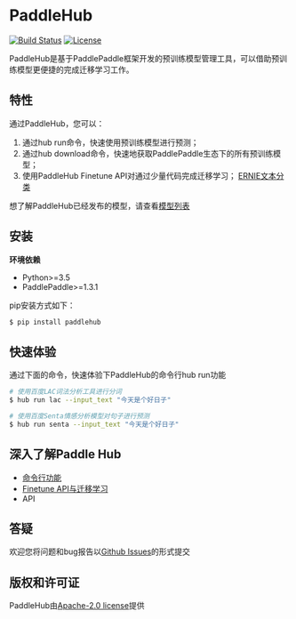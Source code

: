 # PaddleHub


[![Build Status](https://travis-ci.org/PaddlePaddle/PaddleHub.svg?branch=develop)](https://travis-ci.org/PaddlePaddle/PaddleHub)
[![License](https://img.shields.io/badge/license-Apache%202-blue.svg)](LICENSE)

PaddleHub是基于PaddlePaddle框架开发的预训练模型管理工具，可以借助预训练模型更便捷的完成迁移学习工作。

## 特性

通过PaddleHub，您可以：
 
1. 通过hub run命令，快速使用预训练模型进行预测；
2. 通过hub download命令，快速地获取PaddlePaddle生态下的所有预训练模型；
3. 使用PaddleHub Finetune API对通过少量代码完成迁移学习；
   [ERNIE文本分类](https://github.com/PaddlePaddle/PaddleHub/tree/develop/demo/ernie-classification)

想了解PaddleHub已经发布的模型，请查看[模型列表](https://github.com/PaddlePaddle/PaddleHub/tree/develop/docs/released_module_list.md)

## 安装

**环境依赖**
* Python>=3.5
* PaddlePaddle>=1.3.1

pip安装方式如下：

```bash
$ pip install paddlehub
```

## 快速体验

通过下面的命令，快速体验下PaddleHub的命令行hub run功能
```bash
# 使用百度LAC词法分析工具进行分词
$ hub run lac --input_text "今天是个好日子"

# 使用百度Senta情感分析模型对句子进行预测
$ hub run senta --input_text "今天是个好日子"
```

## 深入了解Paddle Hub
* [命令行功能](https://github.com/PaddlePaddle/PaddleHub/tree/develop/docs/command_line_introduction.md)
* [Finetune API与迁移学习](https://github.com/PaddlePaddle/PaddleHub/tree/develop/docs/transfer_learning_turtorial.md)
* API

## 答疑

欢迎您将问题和bug报告以[Github Issues](https://github.com/PaddlePaddle/PaddleHub/issues)的形式提交

## 版权和许可证
PaddleHub由[Apache-2.0 license](LICENSE)提供
